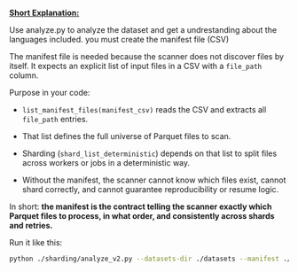 <u>**Short Explanation:**</u>


Use analyze.py to analyze the dataset and get a undrestanding about the languages included.
you must create the manifest file (CSV)

The manifest file is needed because the scanner does not discover files by itself. It expects an explicit list of input files in a CSV with a `file_path` column.

Purpose in your code:

- `list_manifest_files(manifest_csv)` reads the CSV and extracts all `file_path` entries.

- That list defines the full universe of Parquet files to scan.

- Sharding (`shard_list_deterministic`) depends on that list to split files across workers or jobs in a deterministic way.

- Without the manifest, the scanner cannot know which files exist, cannot shard correctly, and cannot guarantee reproducibility or resume logic.

In short: **the manifest is the contract telling the scanner exactly which Parquet files to process, in what order, and consistently across shards and retries.**



Run it like this:

```bash
python ./sharding/analyze_v2.py --datasets-dir ./datasets --manifest ./out/manifest.csv
```


